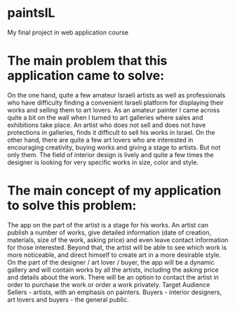 # paintsIL
My final project in web application course

# The main problem that this application came to solve:

On the one hand, quite a few amateur Israeli artists as well as professionals who have difficulty finding a convenient Israeli platform for displaying their works and selling them to art lovers. As an amateur painter I came across quite a bit on the wall when I turned to art galleries where sales and exhibitions take place. An artist who does not sell and does not have protections in galleries, finds it difficult to sell his works in Israel.
On the other hand, there are quite a few art lovers who are interested in encouraging creativity, buying works and giving a stage to artists. But not only them.
The field of interior design is lively and quite a few times the designer is looking for very specific works in size, color and style.

# The main concept of my application to solve this problem:
The app on the part of the artist is a stage for his works. An artist can publish a number of works, give detailed information (date of creation, materials, size of the work, asking price) and even leave contact information for those interested. Beyond that, the artist will be able to see which work is more noticeable, and direct himself to create art in a more desirable style.
On the part of the designer / art lover / buyer, the app will be a dynamic gallery and will contain works by all the artists, including the asking price and details about the work. There will be an option to contact the artist in order to purchase the work or order a work privately.
Target Audience
Sellers - artists, with an emphasis on painters.
Buyers - interior designers, art lovers and buyers - the general public.


